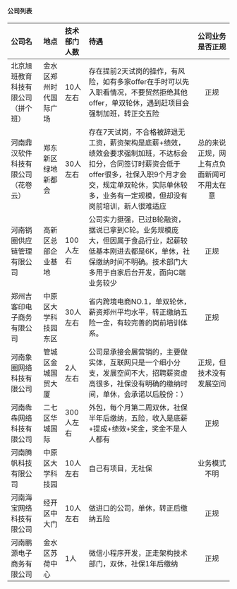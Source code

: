 #### 公司列表

| 公司名                             | 地点                   | 技术部门人数 | 待遇                                                         |              公司业务是否正规              |
| :--------------------------------- | :--------------------- | :----------- | :----------------------------------------------------------- | :----------------------------------------: |
| 北京旭班教育科技有限公司（拼个班） | 金水区郑州时代国际广场 | 10人左右     | 存在提前2天试岗的操作，有风险，如有多家offer在手时可以先入职看情况，不要贸然拒绝其他offer，单双轮休，遇到赶项目会强制加班，转正交五险 |                    正规                    |
| 河南鼎汉软件科技有限公司（花卷云） | 郑东新区绿地新都会     | 30人左右     | 存在7天试岗，不合格被辞退无工资，薪资架构是底薪+绩效，绩效会要求强制加班，不达标会扣分，合同签订时薪资会低于offer很多，社保入职9个月才会交，规定单双轮休，实际单休较多，业务有一定规模，但却没有岗前培训，新人很难适应 | 总的来说正规，网上有点负面新闻可不用太在意 |
| 河南锅圈供应链管理有限公司         | 高新区总部企业基地     | 100人左右    | 公司实力挺强，已过B轮融资，据说已拿到C轮。业务规模庞大，但因属于食品行业，起薪较低基本刚进去都是6K，单休，社保缴纳时间不明确。技术部门大多用于自家后台开发，面向C端业务较少 |                    正规                    |
| 郑州吉客印电子商务有限公司         | 中原区大学科技园东区   | 30人左右     | 省内跨境电商NO.1，单双轮休，薪资郑州平均水平，转正缴纳五险一金，有较完善的岗前培训体系。 |                    正规                    |
| 河南象圈网络科技有限公司           | 管城区金城国贸大厦     | 2人左右      | 公司是承接会展营销的，主要做实体，互联网只是一个细小分支，发展空间不大，招聘薪资虚高很多，社保没有明确的缴纳时间，单休，会承诺以后股份：） |          正规，但技术没有发展空间          |
| 河南犇犇网络科技有限公司           | 二七区华城国际         | 300人左右    | 外包，每个月第二周双休，社保半年后缴纳，五险，收入是底薪+提成+绩效+奖金，奖金不是人人都有 |                    正规                    |
| 河南腾帆科技有限公司               | 中原区大学科技园       | 10人左右     | 自己有项目，无社保                                           |                业务模式不明                |
| 河南海宝网络科技有限公司           | 经开区中大门           | 10人左右     | 做进口的公司，单休，转正后缴纳五险                           |                    正规                    |
| 河南鹏源电子商务有限公司           | 金水区苏荷中心         | 1人          | 微信小程序开发，正走架构技术部门，双休，社保1年后缴纳        |                    正规                    |

